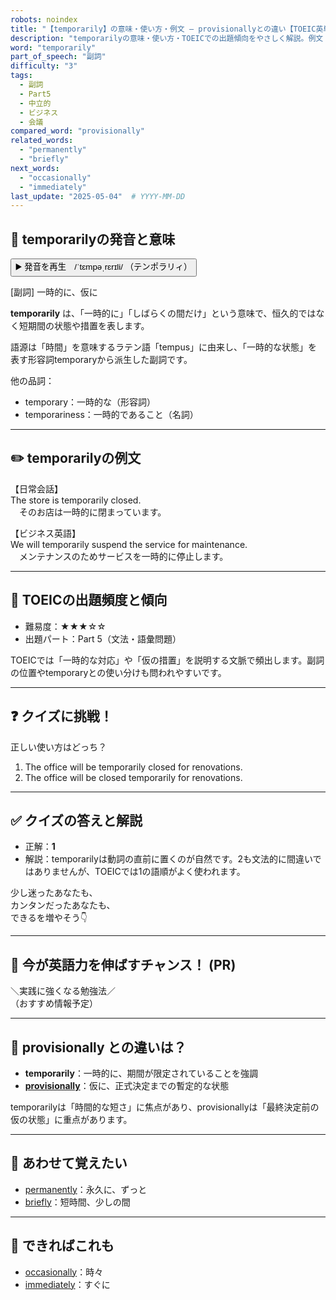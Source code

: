 ```yaml
---
robots: noindex
title: "【temporarily】の意味・使い方・例文 ― provisionallyとの違い【TOEIC英単語】"
description: "temporarilyの意味・使い方・TOEICでの出題傾向をやさしく解説。例文・クイズ付きでprovisionallyとの違いもわかりやすく学べます。"
word: "temporarily"
part_of_speech: "副詞"
difficulty: "3"
tags:
  - 副詞
  - Part5
  - 中立的
  - ビジネス
  - 会議
compared_word: "provisionally"
related_words:
  - "permanently"
  - "briefly"
next_words:
  - "occasionally"
  - "immediately"
last_update: "2025-05-04"  # YYYY-MM-DD
---
```


## 🔰 temporarilyの発音と意味

<button class="play-audio" onclick="playTTS('temporarily')">
  <span class="play-audio-main">
    ▶️ 発音を再生　/ˈtɛmpəˌrɛrɪli/
  </span>
  <span class="play-audio-sub">
    （テンポラリィ）
  </span>
</button>

[副詞] 一時的に、仮に

**temporarily** は、「一時的に」「しばらくの間だけ」という意味で、恒久的ではなく短期間の状態や措置を表します。

語源は「時間」を意味するラテン語「tempus」に由来し、「一時的な状態」を表す形容詞temporaryから派生した副詞です。

他の品詞：  
- temporary：一時的な（形容詞）
- temporariness：一時的であること（名詞）

---

## ✏️ temporarilyの例文

【日常会話】  
The store is temporarily closed.  
　そのお店は一時的に閉まっています。

【ビジネス英語】  
We will temporarily suspend the service for maintenance.  
　メンテナンスのためサービスを一時的に停止します。

---

## 🎯 TOEICの出題頻度と傾向

- 難易度：★★★☆☆
- 出題パート：Part 5（文法・語彙問題）

TOEICでは「一時的な対応」や「仮の措置」を説明する文脈で頻出します。副詞の位置やtemporaryとの使い分けも問われやすいです。

---

## ❓ クイズに挑戦！

正しい使い方はどっち？

1. The office will be temporarily closed for renovations.  
2. The office will be closed temporarily for renovations.

---

## ✅ クイズの答えと解説

- 正解：**1**
- 解説：temporarilyは動詞の直前に置くのが自然です。2も文法的に間違いではありませんが、TOEICでは1の語順がよく使われます。

少し迷ったあなたも、  
カンタンだったあなたも、  
できるを増やそう👇️

---

## 🚀 今が英語力を伸ばすチャンス！ (PR)

<div class="info-center">
＼実践に強くなる勉強法／<br>  
（おすすめ情報予定）
</div>

---

## 🤔  provisionally との違いは？

- **temporarily**：一時的に、期間が限定されていることを強調
- **[provisionally](/word/provisionally/)**：仮に、正式決定までの暫定的な状態

temporarilyは「時間的な短さ」に焦点があり、provisionallyは「最終決定前の仮の状態」に重点があります。

---

## 🧩 あわせて覚えたい

- [permanently](/word/permanently/)：永久に、ずっと
- [briefly](/word/briefly/)：短時間、少しの間

---

## 📖 できればこれも

- [occasionally](/word/occasionally/)：時々
- [immediately](/word/immediately/)：すぐに
<!-- cvid: aid24_bid46 -->
